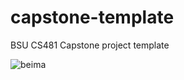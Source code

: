 # capstone-template
BSU CS481 Capstone project template

![beima](https://github.com/cs481-ekh/s22-beima/actions/workflows/beima.yml/badge.svg)

